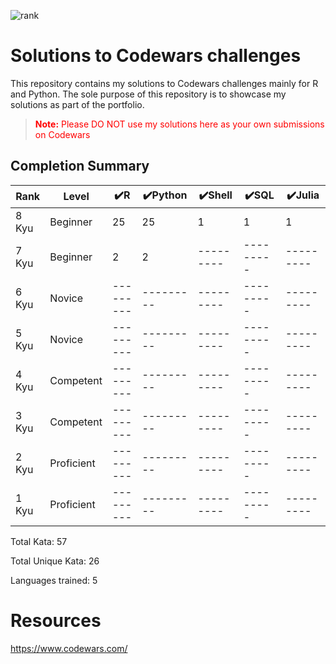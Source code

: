 ![rank](https://www.codewars.com/users/ErikaDva/badges/large)

# Solutions to Codewars challenges

This repository contains my solutions to Codewars challenges mainly for R and Python. The sole purpose of this repository is to showcase my solutions as part of the portfolio.

> <p style = "color:red"><strong>Note:</strong> Please DO NOT use my solutions here as your own submissions on Codewars</p>

## Completion Summary

| Rank  | Level      | ✔️R       | ✔️Python  | ✔️Shell   | ✔️SQL     | ✔️Julia   |
| ----- | ---------- | --------- | --------- | --------- | --------- | --------- |
| 8 Kyu | Beginner   | 25        | 25        | 1         | 1         | 1         |
| 7 Kyu | Beginner   | 2         | 2         | --------- | --------- | --------- |
| 6 Kyu | Novice     | --------- | --------- | --------- | --------- | --------- |
| 5 Kyu | Novice     | --------- | --------- | --------- | --------- | --------- |
| 4 Kyu | Competent  | --------- | --------- | --------- | --------- | --------- |
| 3 Kyu | Competent  | --------- | --------- | --------- | --------- | --------- |
| 2 Kyu | Proficient | --------- | --------- | --------- | --------- | --------- |
| 1 Kyu | Proficient | --------- | --------- | --------- | --------- | --------- |

Total Kata: 57

Total Unique Kata: 26

Languages trained: 5

# Resources

https://www.codewars.com/
